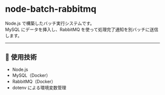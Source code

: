 # node-batch-rabbitmq

Node.js で構築したバッチ実行システムです。  
MySQL にデータを挿入し、RabbitMQ を使って処理完了通知を別バッチに送信します。

---

## 🧱 使用技術

- Node.js
- MySQL（Docker）
- RabbitMQ（Docker）
- dotenv による環境変数管理
